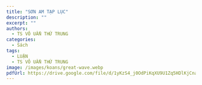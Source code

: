 ```yaml
---
title: "SƠN AM TẠP LỤC"
description: ""
excerpt: ""
authors:
  - TS VÔ UẨN THỨ TRUNG
categories:
  - Sách
tags:
  - LUẬN
  - TS VÔ UẨN THỨ TRUNG
image: /images/koans/great-wave.webp
pdfUrl: https://drive.google.com/file/d/1yKzS4_j0OdPiKqXU9U1Zq5HDlKjCnaW3/preview
---
```


